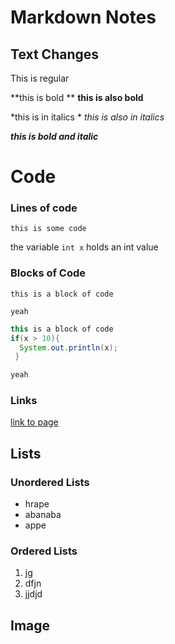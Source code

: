 <!-- comment-->
# Markdown Notes <!-- heading-->

## Text Changes 

This is regular

**this is bold **
__this is also bold__

*this is in italics *
*this is also in italics* 

***this is bold and italic***

# Code

### Lines of code 

`this is some code`

the variable `int x` holds an int value 
### Blocks of Code

```
this is a block of code 

yeah
```

```java
this is a block of code 
if(x > 10){
  System.out.println(x);
 }

yeah
```

### Links
[link to page](http://rajatkiran9090.blogspot.com/2017/09/ascii-table.html)

## Lists
### Unordered Lists
* hrape 
* abanaba
* appe

### Ordered Lists
1. jg
2. dfjn
3. jjdjd

## Image 
